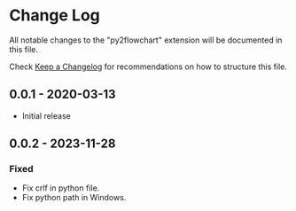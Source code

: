 # Change Log

All notable changes to the "py2flowchart" extension will be documented in this file.

Check [Keep a Changelog](http://keepachangelog.com/) for recommendations on how to structure this file.

## 0.0.1 - 2020-03-13

- Initial release

## 0.0.2 - 2023-11-28

### Fixed

- Fix crlf in python file.
- Fix python path in Windows.

